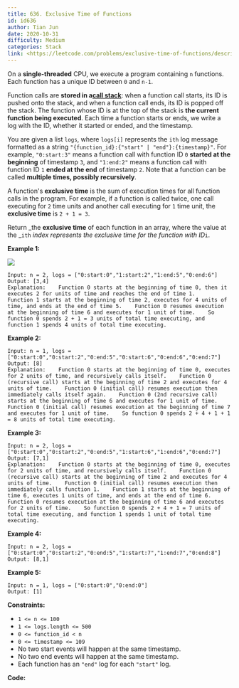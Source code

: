 ```yaml
---
title: 636. Exclusive Time of Functions
id: id636
author: Tian Jun
date: 2020-10-31
difficulty: Medium
categories: Stack
link: <https://leetcode.com/problems/exclusive-time-of-functions/description/>
---
```


On a **single-threaded** CPU, we execute a program containing `n` functions.
Each function has a unique ID between `0` and `n-1`.

Function calls are **stored in a[call
stack](https://en.wikipedia.org/wiki/Call_stack)**: when a function call
starts, its ID is pushed onto the stack, and when a function call ends, its ID
is popped off the stack. The function whose ID is at the top of the stack is
**the current function being executed**. Each time a function starts or ends,
we write a log with the ID, whether it started or ended, and the timestamp.

You are given a list `logs`, where `logs[i]` represents the `ith` log message
formatted as a string `"{function_id}:{"start" | "end"}:{timestamp}"`. For
example, `"0:start:3"` means a function call with function ID `0` **started at
the beginning** of timestamp `3`, and `"1:end:2"` means a function call with
function ID `1` **ended at the end** of timestamp `2`. Note that a function
can be called **multiple times, possibly recursively**.

A function's **exclusive time** is the sum of execution times for all function
calls in the program. For example, if a function is called twice, one call
executing for `2` time units and another call executing for `1` time unit, the
**exclusive time** is `2 + 1 = 3`.

Return _the **exclusive time** of each function in an array, where the value
at the _`ith` _index represents the exclusive time for the function with
ID_`i`.



**Example 1:**

![](https://assets.leetcode.com/uploads/2019/04/05/diag1b.png)
            
	Input: n = 2, logs = ["0:start:0","1:start:2","1:end:5","0:end:6"]    
	Output: [3,4]    
	Explanation:    Function 0 starts at the beginning of time 0, then it executes 2 for units of time and reaches the end of time 1.    Function 1 starts at the beginning of time 2, executes for 4 units of time, and ends at the end of time 5.    Function 0 resumes execution at the beginning of time 6 and executes for 1 unit of time.    So function 0 spends 2 + 1 = 3 units of total time executing, and function 1 spends 4 units of total time executing.    

**Example 2:**
            
	Input: n = 1, logs = ["0:start:0","0:start:2","0:end:5","0:start:6","0:end:6","0:end:7"]    
	Output: [8]    
	Explanation:    Function 0 starts at the beginning of time 0, executes for 2 units of time, and recursively calls itself.    Function 0 (recursive call) starts at the beginning of time 2 and executes for 4 units of time.    Function 0 (initial call) resumes execution then immediately calls itself again.    Function 0 (2nd recursive call) starts at the beginning of time 6 and executes for 1 unit of time.    Function 0 (initial call) resumes execution at the beginning of time 7 and executes for 1 unit of time.    So function 0 spends 2 + 4 + 1 + 1 = 8 units of total time executing.    

**Example 3:**
            
	Input: n = 2, logs = ["0:start:0","0:start:2","0:end:5","1:start:6","1:end:6","0:end:7"]    
	Output: [7,1]    
	Explanation:    Function 0 starts at the beginning of time 0, executes for 2 units of time, and recursively calls itself.    Function 0 (recursive call) starts at the beginning of time 2 and executes for 4 units of time.    Function 0 (initial call) resumes execution then immediately calls function 1.    Function 1 starts at the beginning of time 6, executes 1 units of time, and ends at the end of time 6.    Function 0 resumes execution at the beginning of time 6 and executes for 2 units of time.    So function 0 spends 2 + 4 + 1 = 7 units of total time executing, and function 1 spends 1 unit of total time executing.    

**Example 4:**
            
	Input: n = 2, logs = ["0:start:0","0:start:2","0:end:5","1:start:7","1:end:7","0:end:8"]    
	Output: [8,1]    

**Example 5:**
            
	Input: n = 1, logs = ["0:start:0","0:end:0"]    
	Output: [1]    



**Constraints:**

  * `1 <= n <= 100`
  * `1 <= logs.length <= 500`
  * `0 <= function_id < n`
  * `0 <= timestamp <= 109`
  * No two start events will happen at the same timestamp.
  * No two end events will happen at the same timestamp.
  * Each function has an `"end"` log for each `"start"` log.


**Code:**
